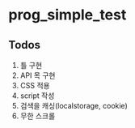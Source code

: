 # prog_simple_test

## Todos

1. 틀 구현
2. API 목 구현
3. CSS 적용
4. script 작성
5. 검색을 캐싱(localstorage, cookie)
6. 무한 스크롤
